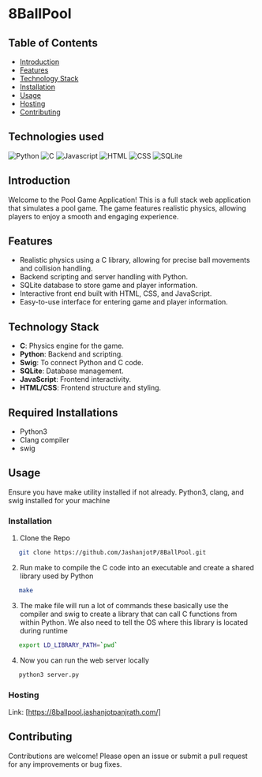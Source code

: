 # 8BallPool

## Table of Contents

- [Introduction](#introduction)
- [Features](#features)
- [Technology Stack](#technology-stack)
- [Installation](#installation)
- [Usage](#usage)
- [Hosting](#hosting)
- [Contributing](#contributing)

## Technologies used

![Python](https://img.shields.io/badge/python-3670A0?style=for-the-badge&logo=python&logoColor=ffdd54)
![C](https://img.shields.io/badge/c-%2300599C.svg?style=for-the-badge&logo=c&logoColor=white)
![Javascript](https://img.shields.io/badge/Javascript-F0DB4F?style=for-the-badge&labelColor=black&logo=javascript&+logoColor=F0DB4F)
![HTML](https://img.shields.io/badge/HTML5-E34F26?style=for-the-badge&logo=html5&logoColor=white)
![CSS](https://img.shields.io/badge/CSS-239120?&style=for-the-badge&logo=css3&logoColor=white)
![SQLite](https://img.shields.io/badge/SQLite-07405E?style=for-the-badge&logo=sqlite&logoColor=white)

## Introduction

Welcome to the Pool Game Application! This is a full stack web application that simulates a pool game. The game features realistic physics, allowing players to enjoy a smooth and engaging experience.

## Features

- Realistic physics using a C library, allowing for precise ball movements and collision handling.
- Backend scripting and server handling with Python.
- SQLite database to store game and player information.
- Interactive front end built with HTML, CSS, and JavaScript.
- Easy-to-use interface for entering game and player information.

## Technology Stack

- **C**: Physics engine for the game.
- **Python**: Backend and scripting.
- **Swig**: To connect Python and C code.
- **SQLite**: Database management.
- **JavaScript**: Frontend interactivity.
- **HTML/CSS**: Frontend structure and styling.

## Required Installations

- Python3
- Clang compiler
- swig


## Usage

Ensure you have make utility installed if not already. Python3, clang, and swig installed for your machine

### Installation 

1. Clone the Repo
```sh
   git clone https://github.com/JashanjotP/8BallPool.git
   ```

2. Run make to compile the C code into an executable and create a shared library used by Python
```sh
   make
   ```

3. The make file will run a lot of commands these basically use the compiler and swig to create a library that can call C functions from within Python. We also need to tell the OS where this library is located during runtime

```sh
   export LD_LIBRARY_PATH=`pwd`
   ```

4. Now you can run the web server locally

```sh
   python3 server.py
   ```

### Hosting

Link: [https://8ballpool.jashanjotpanjrath.com/]

## Contributing

Contributions are welcome! Please open an issue or submit a pull request for any improvements or bug fixes.
